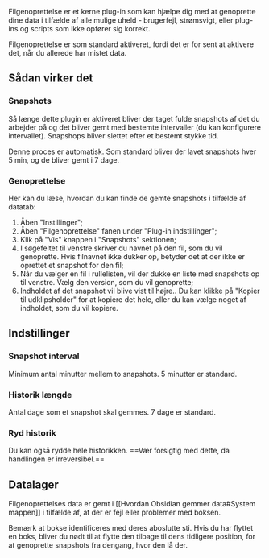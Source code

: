 Filgenoprettelse er et kerne plug-in som kan hjælpe dig med at genoprette dine data i tilfælde af alle mulige uheld - brugerfejl, strømsvigt, eller plug-ins og scripts som ikke opfører sig korrekt.

Filgenoprettelse er som standard aktiveret, fordi det er for sent at aktivere det, når du allerede har mistet data.

## Sådan virker det

### Snapshots

Så længe dette plugin er aktiveret bliver der taget fulde snapshots af det du arbejder på og det bliver gemt med bestemte intervaller (du kan konfigurere intervallet).
Snapshops bliver slettet efter et bestemt stykke tid.

Denne proces er automatisk. Som standard bliver der lavet snapshots hver 5 min, og de bliver gemt i 7 dage.

### Genoprettelse

Her kan du læse, hvordan du kan finde de gemte snapshots i tilfælde af datatab:

1. Åben "Instillinger";
2. Åben "Filgenoprettelse" fanen under "Plug-in indstillinger";
3. Klik på "Vis" knappen i "Snapshots" sektionen;
4. I søgefeltet til venstre skriver du navnet på den fil, som du vil genoprette. Hvis filnavnet ikke dukker op, betyder det at der ikke er oprettet et snapshot for den fil;
5. Når du vælger en fil i rullelisten, vil der dukke en liste med snapshots op til venstre. Vælg den version, som du vil genoprette;
6. Indholdet af det snapshot vil blive vist til højre.. Du kan klikke på "Kopier til udklipsholder" for at kopiere det hele, eller du kan vælge noget af indholdet, som du vil kopiere.

## Indstillinger

### Snapshot interval

Minimum antal minutter mellem to snapshots. 5 minutter er standard.

### Historik længde

Antal dage som et snapshot skal gemmes. 7 dage er standard.

### Ryd historik

Du kan også rydde hele historikken. ==Vær forsigtig med dette, da handlingen er irreversibel.==

## Datalager

Filgenoprettelses data er gemt i [[Hvordan Obsidian gemmer data#System mappen]] i tilfælde af, at der er fejl eller problemer med boksen.

Bemærk at bokse identificeres med deres aboslutte sti. Hvis du har flyttet en boks, bliver du nødt til at flytte den tilbage til dens tidligere position, for at genoprette snapshots fra dengang, hvor den lå der.
